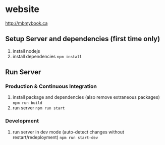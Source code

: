 # website
http://mbmybook.ca

## Setup Server and dependencies (first time only)
1. install nodejs
2. install dependencies 
    `npm install`

## Run Server
### Production & Continuous Integration
1. install package and dependencies (also remove extraneous packages)
    `npm run build`
2. run server
    `npm run start`

### Development
1. run server in dev mode (auto-detect changes without restart/redeployment)
    `npm run start-dev`